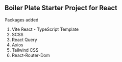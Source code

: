 ## Boiler Plate Starter Project for React

Packages added

1. Vite React - TypeScript Template
2. SCSS
3. React Query
4. Axios
5. Tailwind CSS
6. React-Router-Dom
